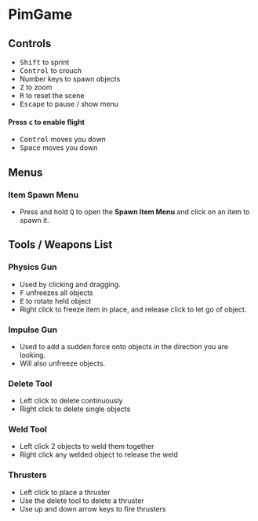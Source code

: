 # PimGame

## Controls
+ <kbd>Shift</kbd> to sprint
+ <kbd>Control</kbd> to crouch
+ Number keys to spawn objects
+ <kbd>Z</kbd> to zoom
+ <kbd>R</kbd> to reset the scene
+ <kbd>Escape</kbd> to pause / show menu
#### Press <kbd>c</kbd> to enable flight
+ <kbd>Control</kbd> moves you down
+ <kbd>Space</kbd> moves you down

## Menus
### Item Spawn Menu
+ Press and hold <kbd>Q</kbd> to open the **Spawn Item Menu** and click on an item to spawn it.

## Tools / Weapons List
### Physics Gun
+ Used by clicking and dragging.
+ <kbd>F</kbd> unfreezes all objects
+ <kbd>E</kbd> to rotate held object
+ Right click to freeze item in place, and release click to let go of object.
### Impulse Gun
+ Used to add a sudden force onto objects in the direction you are looking.
+ Will also unfreeze objects.
### Delete Tool
+ Left click to delete continuously
+ Right click to delete single objects
### Weld Tool
+ Left click 2 objects to weld them together
+ Right click any welded object to release the weld
### Thrusters
+ Left click to place a thruster
+ Use the delete tool to delete a thruster
+ Use up and down arrow keys to fire thrusters
